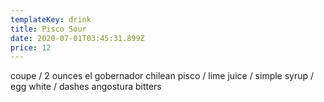 ```yaml
---
templateKey: drink
title: Pisco Sour
date: 2020-07-01T03:45:31.899Z
price: 12
---
```


coupe / 2 ounces el gobernador chilean pisco / lime juice / simple syrup / egg white / dashes angostura bitters
